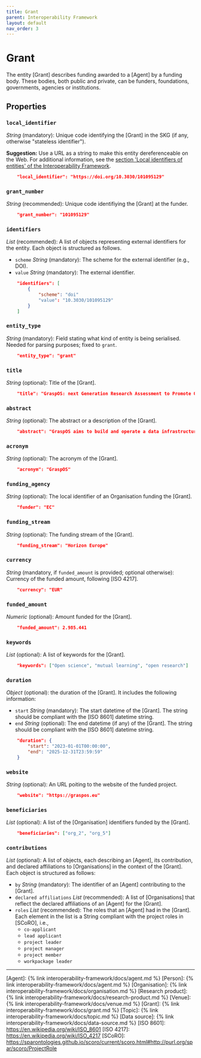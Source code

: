 ```yaml
---
title: Grant
parent: Interoperability Framework
layout: default
nav_order: 3
---
```


# Grant

The entity [Grant] describes funding awarded to a [Agent] by a funding body. 
These bodies, both public and private, can be funders, foundations, governments, agencies or institutions.


## Properties

### `local_identifier`
*String* (mandatory): Unique code identifying the [Grant] in the SKG (if any, otherwise "stateless identifier").

**Suggestion:** Use a URL as a string to make this entity dereferenceable on the Web. For additional information, see the [section 'Local identifiers of entities' of the Interoperability Framework](https://skg-if.github.io/interoperability-framework/#local-identifiers-of-entities).

```json
    "local_identifier": "https://doi.org/10.3030/101095129"
```


### `grant_number`
*String* (recommended): Unique code identifiying the [Grant] at the funder.
 
```json
    "grant_number": "101095129"
```

### `identifiers`
*List* (recommended):  A list of objects representing external identifiers for the entity. Each object is structured as follows.

- `scheme` *String* (mandatory): The scheme for the external identifier (e.g., DOI).
- `value` *String* (mandatory): The external identifier.

```json
    "identifiers": [
        {
            "scheme": "doi"
            "value": "10.3030/101095129"
        }
    ]
```

### `entity_type`
*String* (mandatory): Field stating what kind of entity is being serialised. Needed for parsing purposes; fixed to `grant`.

```json
    "entity_type": "grant"
```

### `title`
*String* (optional): Title of the [Grant].
 
```json
    "title": "GraspOS: next Generation Research Assessment to Promote Open Science"
```

### `abstract`
*String* (optional): The abstract or a description of the [Grant].
 
```json
    "abstract": "GraspOS aims to build and operate a data infrastructure to support the policy reforms and pave the way towards a responsible research assessment system that embeds OS practices and accelerates its adoption in Europe. GraspOS will focus on extending the EOSC ecosystem with tools and services that will facilitate monitoring the use and uptake of various types of research services and outputs (publications, datasets, software) and will catalyse the implementation of policy-level rewards to foster OS practices. These tools and services will build upon multiple sources of metric data (e.g. OpenCitations, Scholexplorer) including capabilities offered by the EOSC Core, that will be federated in the context of the project, and will take into consideration both contemporary guidelines for Responsible Research Assessment (RRA), like those provided by initiatives like DORA and the Leiden Manifesto, and the suggestions from a diversity of relevant stakeholders. GraspOS will also incorporate piloting activities to co-design, showcase, validate, and evaluate GraspOS’s key results considering domain-specific aspects and different levels of OS-aware RRA, such as the researcher (individual/group), institution, and national level."
```

### `acronym`
*String* (optional): The acronym of the [Grant].
 
```json
    "acronym": "GraspOS"
```

### `funding_agency`
*String* (optional): The local identifier of an Organisation funding the [Grant].

```json
    "funder": "EC"
```

### `funding_stream`
*String* (optional): The funding stream of the [Grant].

```json
    "funding_stream": "Horizon Europe"
```

### `currency`
*String* (mandatory, if `funded_amount` is provided; optional otherwise): Currency of the funded amount, following [ISO 4217].

```json
    "currency": "EUR"
```

### `funded_amount`
*Numeric* (optional): Amount funded for the [Grant].

```json
    "funded_amount": 2.985.441
```

### `keywords`
*List* (optional): A list of keywords for the [Grant].
 
```json
    "keywords": ["Open science", "mutual learning", "open research"]
```

### `duration`
*Object* (optional): the duration of the [Grant]. It includes the following information:
- `start` *String* (mandatory): The start datetime of the [Grant]. The string should be compliant with the [ISO 8601] datetime string.
- `end` *String* (optional): The end datetime (if any) of the [Grant]. The string should be compliant with the [ISO 8601] datetime string.

```json
    "duration": {
        "start": "2023-01-01T00:00:00",
        "end": "2025-12-31T23:59:59"
    }
```

### `website`
*String* (optional): An URL poiting to the website of the funded project.
 
```json
    "website": "https://graspos.eu"
```

### `beneficiaries`
*List* (optional): A list of the [Organisation] identifiers funded by the [Grant].
 
```json
    "beneficiaries": ["org_2", "org_5"]
```

### `contributions`
*List* (optional): A list of objects, each describing an [Agent], its contribution, and declared affiliations to [Organisations] in the context of the [Grant]. Each object is structured as follows:
- `by` *String* (mandatory): The identifier of an [Agent] contributing to the [Grant].
- `declared affiliations` *List* (recommended): A list of [Organisations] that reflect the declared affiliations of an [Agent] for the [Grant].
- `roles` *List* (recommended): The roles that an [Agent] had in the [Grant]. Each element in the list is a String compliant with the project roles in [SCoRO], i.e.,
    - `co-applicant`
    - `lead applicant`
    - `project leader`
    - `project manager`
    - `project member`
    - `workpackage leader`

----
[Agent]: {% link interoperability-framework/docs/agent.md %}
[Person]: {% link interoperability-framework/docs/agent.md %}
[Organisation]: {% link interoperability-framework/docs/organisation.md %}
[Research product]: {% link interoperability-framework/docs/research-product.md %}
[Venue]: {% link interoperability-framework/docs/venue.md %}
[Grant]: {% link interoperability-framework/docs/grant.md %}
[Topic]: {% link interoperability-framework/docs/topic.md %}
[Data source]: {% link interoperability-framework/docs/data-source.md %}
[ISO 8601]: https://en.wikipedia.org/wiki/ISO_8601
[ISO 4217]: https://en.wikipedia.org/wiki/ISO_4217
[SCoRO]: https://sparontologies.github.io/scoro/current/scoro.html#http://purl.org/spar/scoro/ProjectRole